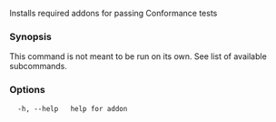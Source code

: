 
Installs required addons for passing Conformance tests

### Synopsis

This command is not meant to be run on its own. See list of available subcommands.

### Options

```
  -h, --help   help for addon
```

